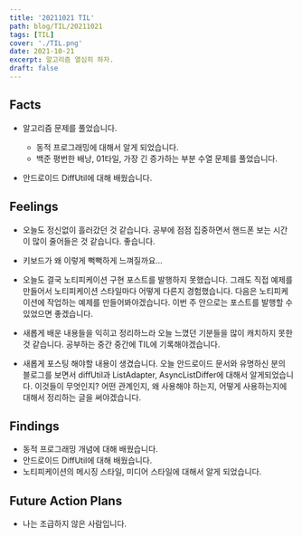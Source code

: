 ```yaml
---
title: '20211021 TIL'
path: blog/TIL/20211021
tags: [TIL]
cover: './TIL.png'
date: 2021-10-21
excerpt: 알고리즘 열심히 하자.
draft: false
---
```


## Facts

- 알고리즘 문제를 풀었습니다.

  - 동적 프로그래밍에 대해서 알게 되었습니다.
  - 백준 평번한 배낭, 01타일, 가장 긴 증가하는 부분 수열 문제를 풀었습니다.

- 안드로이드 DiffUtil에 대해 배웠습니다.

## Feelings

- 오늘도 정신없이 흘러갔던 것 같습니다. 공부에 점점 집중하면서 핸드폰 보는 시간이 많이 줄어들은 것 같습니다. 좋습니다.

- 키보드가 왜 이렇게 뻑뻑하게 느껴질까요...

- 오늘도 결국 노티피케이션 구현 포스트를 발행하지 못했습니다. 그래도 직접 예제를 만들어서 노티피케이션 스타일마다 어떻게 다른지 경험했습니다. 다음은 노티피케이션에 작업하는 예제를 만들어봐야겠습니다. 이번 주 안으로는 포스트를 발행할 수 있었으면 좋겠습니다.

- 새롭게 배운 내용들을 익히고 정리하느라 오늘 느꼈던 기분들을 많이 캐치하지 못한 것 같습니다. 공부하는 중간 중간에 TIL에 기록해야겠습니다.

- 새롭게 포스팅 해야할 내용이 생겼습니다. 오늘 안드로이드 문서와 유명하신 분의 블로그를 보면서 diffUtil과 ListAdapter, AsyncListDiffer에 대해서 알게되었습니다. 이것들이 무엇인지? 어떤 관계인지, 왜 사용해야 하는지, 어떻게 사용하는지에 대해서 정리하는 글을 써야겠습니다.

## Findings

- 동적 프로그래밍 개념에 대해 배웠습니다.
- 안드로이드 DiffUtil에 대해 배웠습니다.
- 노티피케이션의 메시징 스타일, 미디어 스타일에 대해서 알게 되었습니다.

## Future Action Plans

- 나는 조급하지 않은 사람입니다.
